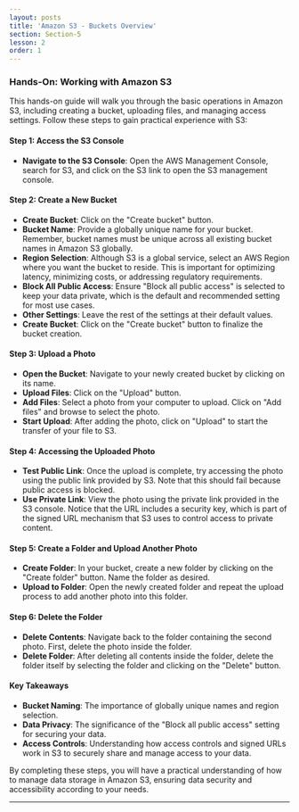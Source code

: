 ```yaml
---
layout: posts
title: 'Amazon S3 - Buckets Overview'
section: Section-5
lesson: 2
order: 1
---
```


### Hands-On: Working with Amazon S3

This hands-on guide will walk you through the basic operations in Amazon S3, including creating a bucket, uploading files, and managing access settings. Follow these steps to gain practical experience with S3:

<!-- pagebreak -->

#### Step 1: Access the S3 Console

- **Navigate to the S3 Console**: Open the AWS Management Console, search for S3, and click on the S3 link to open the S3 management console.
<!-- pagebreak -->

#### Step 2: Create a New Bucket

- **Create Bucket**: Click on the "Create bucket" button.
- **Bucket Name**: Provide a globally unique name for your bucket. Remember, bucket names must be unique across all existing bucket names in Amazon S3 globally.
- **Region Selection**: Although S3 is a global service, select an AWS Region where you want the bucket to reside. This is important for optimizing latency, minimizing costs, or addressing regulatory requirements.
- **Block All Public Access**: Ensure "Block all public access" is selected to keep your data private, which is the default and recommended setting for most use cases.
- **Other Settings**: Leave the rest of the settings at their default values.
- **Create Bucket**: Click on the "Create bucket" button to finalize the bucket creation.
<!-- pagebreak -->

#### Step 3: Upload a Photo

- **Open the Bucket**: Navigate to your newly created bucket by clicking on its name.
- **Upload Files**: Click on the "Upload" button.
- **Add Files**: Select a photo from your computer to upload. Click on "Add files" and browse to select the photo.
- **Start Upload**: After adding the photo, click on "Upload" to start the transfer of your file to S3.
<!-- pagebreak -->

#### Step 4: Accessing the Uploaded Photo

- **Test Public Link**: Once the upload is complete, try accessing the photo using the public link provided by S3. Note that this should fail because public access is blocked.
- **Use Private Link**: View the photo using the private link provided in the S3 console. Notice that the URL includes a security key, which is part of the signed URL mechanism that S3 uses to control access to private content.
<!-- pagebreak -->

#### Step 5: Create a Folder and Upload Another Photo

- **Create Folder**: In your bucket, create a new folder by clicking on the "Create folder" button. Name the folder as desired.
- **Upload to Folder**: Open the newly created folder and repeat the upload process to add another photo into this folder.
<!-- pagebreak -->

#### Step 6: Delete the Folder

- **Delete Contents**: Navigate back to the folder containing the second photo. First, delete the photo inside the folder.
- **Delete Folder**: After deleting all contents inside the folder, delete the folder itself by selecting the folder and clicking on the "Delete" button.
<!-- pagebreak -->

#### Key Takeaways

- **Bucket Naming**: The importance of globally unique names and region selection.
- **Data Privacy**: The significance of the "Block all public access" setting for securing your data.
- **Access Controls**: Understanding how access controls and signed URLs work in S3 to securely share and manage access to your data.

By completing these steps, you will have a practical understanding of how to manage data storage in Amazon S3, ensuring data security and accessibility according to your needs.

---
